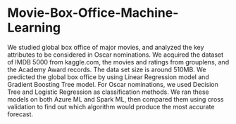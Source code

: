 # Movie-Box-Office-Machine-Learning

We studied global box office of major movies, and analyzed the key attributes to be considered in Oscar nominations. We acquired the dataset of IMDB 5000 from kaggle.com,  the movies and ratings from grouplens, and the Academy Award records. The data set size is around 510MB. We predicted the global box office by using Linear Regression model and Gradient Boosting Tree model. For Oscar nominations, we used Decision Tree and Logistic Regression as classification methods. We ran these models on both Azure ML and Spark ML, then compared them using cross validation to find out which algorithm would produce the most accurate forecast.
